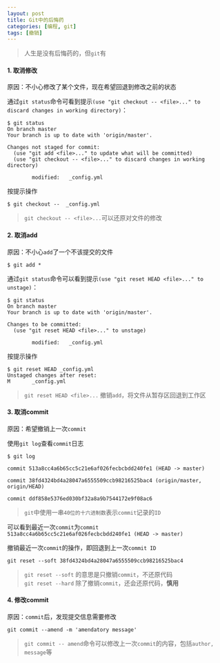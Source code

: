 ```yaml
---
layout: post
title: Git中的后悔药
categories: [编程, git]
tags: [撤销]
---
```



> 人生是没有后悔药的，但`git`有

#### 1. 取消修改
原因：不小心修改了某个文件，现在希望回退到修改之前的状态

通过`git status`命令可看到提示`(use "git checkout -- <file>..." to discard changes in working directory)`：
```
$ git status
On branch master
Your branch is up to date with 'origin/master'.

Changes not staged for commit:
  (use "git add <file>..." to update what will be committed)
  (use "git checkout -- <file>..." to discard changes in working directory)

        modified:   _config.yml

```

按提示操作
```
$ git checkout --  _config.yml
```

> `git checkout -- <file>...`可以还原对文件的修改

#### 2. 取消add

原因：不小心`add`了一个不该提交的文件
```
$ git add *
```

通过`git status`命令可以看到提示`(use "git reset HEAD <file>..." to unstage)`：
```
$ git status
On branch master
Your branch is up to date with 'origin/master'.

Changes to be committed:
  (use "git reset HEAD <file>..." to unstage)

        modified:   _config.yml

```

按提示操作
```
$ git reset HEAD _config.yml
Unstaged changes after reset:
M       _config.yml

```

> `git reset HEAD <file>...` 撤销`add`，将文件从暂存区回退到工作区 

#### 3. 取消commit

原因：希望撤销上一次`commit`

使用`git log`查看`commit`日志
```
$ git log

commit 513a8cc4a6b65cc5c21e6af026fecbcbdd240fe1 (HEAD -> master)

commit 38fd4324bd4a28047a6555509ccb98216525bac4 (origin/master, origin/HEAD)

commit ddf858e5376ed030bf32a8a9b7544172e9f08ac6

```

> `git`中使用一串`40位的十六进制数`表示`commit`记录的`ID`

可以看到最近一次`commit`为`commit 513a8cc4a6b65cc5c21e6af026fecbcbdd240fe1 (HEAD -> master)`

撤销最近一次`commit`的操作，即回退到上一次`commit ID`
```
git reset --soft 38fd4324bd4a28047a6555509ccb98216525bac4
```

> `git reset --soft` 的意思是只撤销`commit`，不还原代码   
> `git reset --hard` 除了撤销`commit`，还会还原代码，**慎用**

#### 4. 修改commit
原因：`commit`后，发现提交信息需要修改

```
git commit --amend -m 'amendatory message'
```

> `git commit -- amend`命令可以修改上一次`commit`的内容，包括`author, message`等